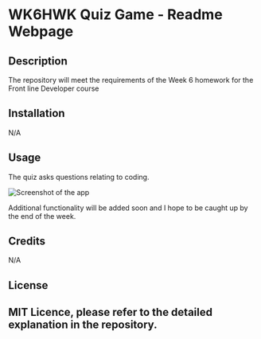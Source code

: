 # WK6HWK Quiz Game - Readme Webpage
## Description

The repository will meet the requirements of the Week 6 homework for the Front line Developer course 

## Installation

N/A

## Usage

The quiz asks questions relating to coding.

![Screenshot of the app ](https://paul-codecourse.github.io/WK6HWK-Quiz-Game/assets/WK6_Quiz_Screenshot.jpg)

Additional functionality will be added soon and I hope to be caught up by the end of the week.

## Credits

N/A

## License

MIT Licence, please refer to the detailed explanation in the repository.
---
